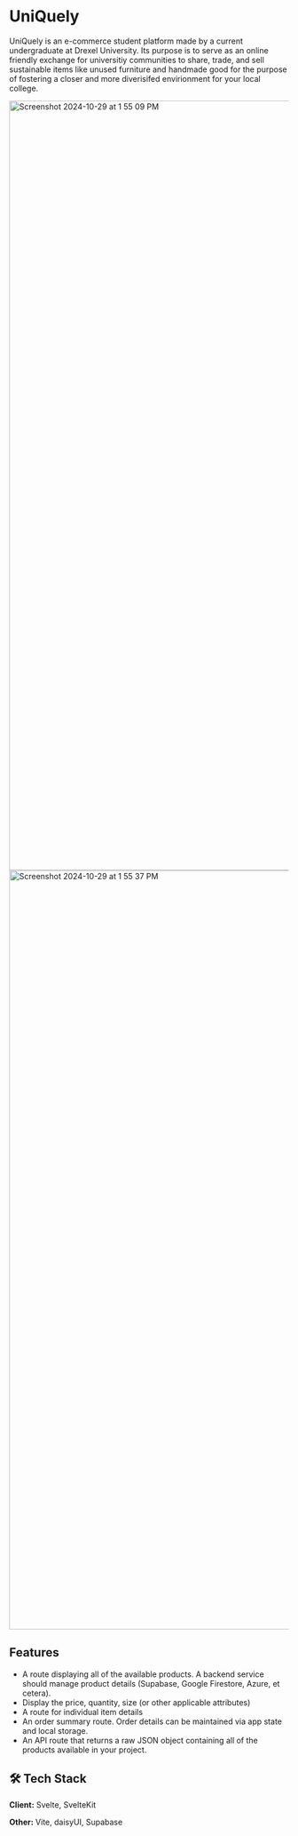 # UniQuely

UniQuely is an e-commerce student platform made by a current undergraduate at Drexel University. Its purpose is to serve as an online friendly exchange for universitiy communities to share, trade, and sell sustainable items like unused furniture and handmade good for the purpose of fostering a closer and more diverisifed envirionment for your local college. 

<img width="1385" alt="Screenshot 2024-10-29 at 1 55 09 PM" src="https://github.com/user-attachments/assets/48791b65-06db-4379-b2df-d4bb6b13fcaf">
<img width="1366" alt="Screenshot 2024-10-29 at 1 55 37 PM" src="https://github.com/user-attachments/assets/01ef324c-73d7-468e-864a-1874b39be1ea">

## Features

- A route displaying all of the available products. A backend service should manage product details (Supabase, Google Firestore, Azure, et cetera).
- Display the price, quantity, size (or other applicable attributes)
- A route for individual item details
- An order summary route. Order details can be maintained via app state and local storage.
- An API route that returns a raw JSON object containing all of the products available in your project.


## 🛠️ Tech Stack

**Client:** Svelte, SvelteKit

**Other:** Vite, daisyUI, Supabase
